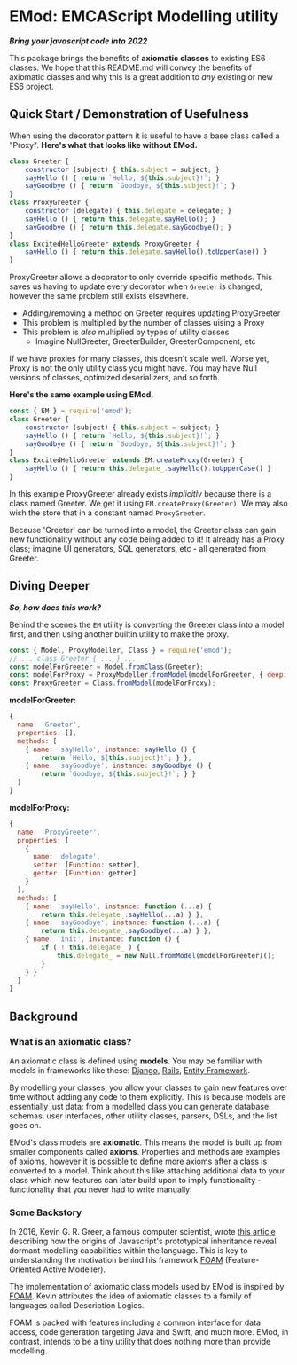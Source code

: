 # EMod: EMCAScript Modelling utility

***Bring your javascript code into 2022***

This package brings the benefits of **axiomatic classes** to existing ES6
classes. We hope that this README.md will convey the benefits of axiomatic
classes and why this is a great addition to _any_ existing or new ES6 project.

## Quick Start / Demonstration of Usefulness

When using the decorator pattern it is useful to have a base class called a
"Proxy". **Here's what that looks like without EMod.**

```javascript
class Greeter {
    constructor (subject) { this.subject = subject; }
    sayHello () { return `Hello, ${this.subject}!`; }
    sayGoodbye () { return `Goodbye, ${this.subject}!`; }
}
class ProxyGreeter {
    constructor (delegate) { this.delegate = delegate; }
    sayHello () { return this.delegate.sayHello(); }
    sayGoodbye () { return this.delegate.sayGoodbye(); }
}
class ExcitedHelloGreeter extends ProxyGreeter {
    sayHello () { return this.delegate.sayHello().toUpperCase() }
}
```

ProxyGreeter allows a decorator to only override specific methods.
This saves us having to update every decorator when `Greeter` is changed,
however the same problem still exists elsewhere.
- Adding/removing a method on Greeter requires updating ProxyGreeter
- This problem is multiplied by the number of classes uising a Proxy
- This problem is _also_ multiplied by types of utility classes
  - Imagine NullGreeter, GreeterBuilder, GreeterComponent, etc

If we have proxies for many classes, this doesn't scale well.
Worse yet, Proxy is not the only utility class you might have. You may
have Null versions of classes, optimized deserializers, and so forth.

**Here's the same example using EMod.**

```javascript
const { EM } = require('emod');
class Greeter {
    constructor (subject) { this.subject = subject; }
    sayHello () { return `Hello, ${this.subject}!`; }
    sayGoodbye () { return `Goodbye, ${this.subject}!`; }
}
class ExcitedHelloGreeter extends EM.createProxy(Greeter) {
    sayHello () { return this.delegate_.sayHello().toUpperCase() }
}
```

In this example ProxyGreeter already exists _implicitly_ because there is a
class named Greeter. We get it using `EM.createProxy(Greeter)`. We may also
wish the store that in a constant named `ProxyGreeter`.

Because 'Greeter' can be turned into a model, the Greeter class can gain new
functionality without any code being added to it! It already has a Proxy class;
imagine UI generators, SQL generators, etc - all generated from Greeter.

## Diving Deeper

***So, how does this work?***

Behind the scenes the `EM` utility is converting the Greeter class into a
model first, and then using another builtin utility to make the proxy.

```javascript
const { Model, ProxyModeller, Class } = require('emod');
// ... class Greeter { ... } ...
const modelForGreeter = Model.fromClass(Greeter);
const modelForProxy = ProxyModeller.fromModel(modelForGreeter, { deep: true });
const ProxyGreeter = Class.fromModel(modelForProxy);
```

**modelForGreeter:**
```javascript
{
  name: 'Greeter',
  properties: [],
  methods: [
    { name: 'sayHello', instance: sayHello () {
        return `Hello, ${this.subject}!`; } },
    { name: 'sayGoodbye', instance: sayGoodbye () {
        return `Goodbye, ${this.subject}!`; } }
  ]
}
```

**modelForProxy:**
```javascript
{
  name: 'ProxyGreeter',
  properties: [
    {
      name: 'delegate',
      setter: [Function: setter],
      getter: [Function: getter]
    }
  ],
  methods: [
    { name: 'sayHello', instance: function (...a) {
        return this.delegate_.sayHello(...a) } },
    { name: 'sayGoodbye', instance: function (...a) {
        return this.delegate_.sayGoodbye(...a) } },
    { name: 'init', instance: function () {
        if ( ! this.delegate_ ) {
            this.delegate_ = new Null.fromModel(modelForGreeter)();
        }
    } }
  ]
}
```

## Background

### What is an axiomatic class?
An axiomatic class is defined using **models**. You may be familiar with models
in frameworks like these:
[Django](https://www.djangoproject.com/),
[Rails](rubyonrails.org),
[Entity Framework](https://docs.microsoft.com/en-us/ef/).

By modelling your classes, you allow your classes to gain new features over time
without adding any code to them explicitly. This is because models are
essentially just data: from a modelled class you can generate database schemas,
user interfaces, other utility classes, parsers, DSLs, and the list goes on.

EMod's class models are **axiomatic**. This means the model is built up from
smaller components called **axioms**. Properties and methods are examples of
axioms, however it is possible to define more axioms after a class is converted
to a model. Think about this like attaching additional data to your class which
new features can later build upon to imply functionality - functionality that
you never had to write manually!

### Some Backstory
In 2016, Kevin G. R. Greer, a famous computer scientist, wrote
[this article](https://medium.com/@kgrgreer/this-video-explains-what-i-see-to-be-the-big-problem-with-standard-classes-ie-211068e44971)
describing how the origins of
Javascript's prototypical inheritance reveal dormant modelling capabilities
within the language. This is key to understanding the motivation behind his
framework [FOAM](https://github.com/kgrgreer/foam3)
             (Feature-Oriented Active Modeller).

The implementation of axiomatic class models used by EMod is inspired by
[FOAM](https://github.com/kgrgreer/foam3).
Kevin attributes the idea of axiomatic classes to a family of languages called
Description Logics.

FOAM is packed with features including a common interface for data access,
code generation targeting Java and Swift, and much more. EMod, in contrast,
intends to be a tiny utility that does nothing more than provide modelling.
